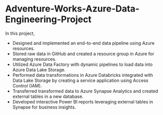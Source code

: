 # Adventure-Works-Azure-Data-Engineering-Project

In this project,
- Designed and implemented an end-to-end data pipeline using Azure resources.  
- Stored raw data in GitHub and created a resource group in Azure for managing resources.  
- Utilized Azure Data Factory with dynamic pipelines to load data into Azure Data Lake Storage.  
- Performed data transformations in Azure Databricks integrated with Data Lake Storage by creating a service application using Access Control (IAM).  
- Transferred transformed data to Azure Synapse Analytics and created external tables in a new database.  
- Developed interactive Power BI reports leveraging external tables in Synapse for business insights.
